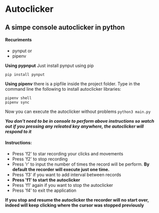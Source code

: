 # Autoclicker

## A simpe console autoclicker in python

#### Recuriments
- pynput or
- pipenv

**Using pypnput**
Just install pynput using pip
```
pip install pynput
```

**Using pipenv**
there is a pipfile inside the project folder. Type in the command line the following to install autoclicker libraries:
```
pipenv shell
pipenv sync
```
Now you can execute the autoclicker without problems
``` python3 main.py ```

***You don't need to be in console to perform above instructions so watch out if you pressing any releated key anywhere, the autoclicker will respond to it***


#### Instructions:
- Press 'f2' to star recording your clicks and movements
- Press 'f2' to stop recording
- Press 'r' to input the number of times the record will be perform. **By default the recorder will execute just one time.**
- Press 'f3' if you want to add interval between records
- **Press 'f1' to start the autoclicker**
- Press 'f1' again if you want to stop the autoclicker
- Press 'f4' to exit the application

**If you stop and resume the autoclicker the recorder will no start over, indeed will keep clicking where the cursor was stopped previously**
